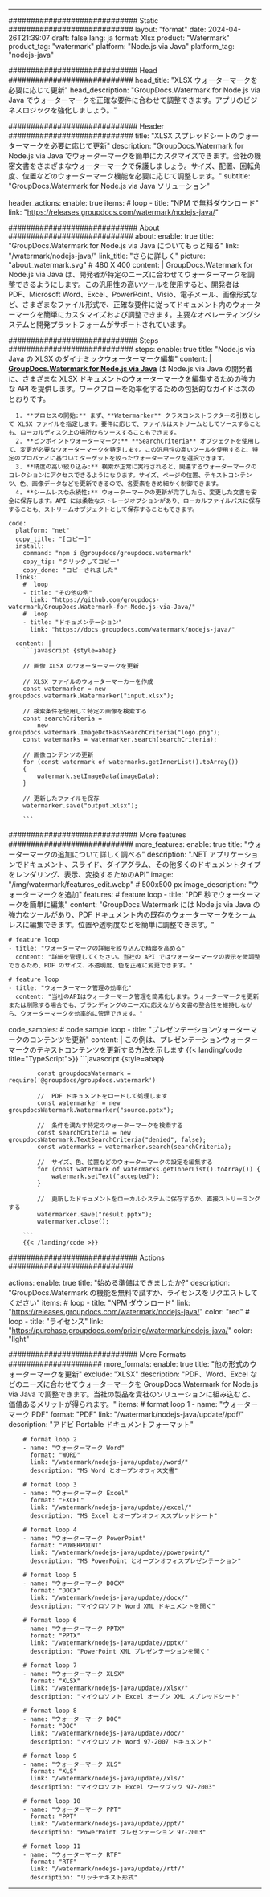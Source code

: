
---
############################# Static ############################
layout: "format"
date:  2024-04-26T21:39:07
draft: false
lang: ja
format: Xlsx
product: "Watermark"
product_tag: "watermark"
platform: "Node.js via Java"
platform_tag: "nodejs-java"

############################# Head ############################
head_title: "XLSX ウォーターマークを必要に応じて更新"
head_description: "GroupDocs.Watermark for Node.js via Java でウォーターマークを正確な要件に合わせて調整できます。アプリのビジネスロジックを強化しましょう。"

############################# Header ############################
title: "XLSX スプレッドシートのウォーターマークを必要に応じて更新" 
description: "GroupDocs.Watermark for Node.js via Java でウォーターマークを簡単にカスタマイズできます。会社の機密文書をさまざまなウォーターマークで保護しましょう。サイズ、配置、回転角度、位置などのウォーターマーク機能を必要に応じて調整します。"
subtitle: "GroupDocs.Watermark for Node.js via Java ソリューション" 

header_actions:
  enable: true
  items:
    #  loop
    - title: "NPM で無料ダウンロード"
      link: "https://releases.groupdocs.com/watermark/nodejs-java/"
      
############################# About ############################
about:
    enable: true
    title: "GroupDocs.Watermark for Node.js via Java についてもっと知る"
    link: "/watermark/nodejs-java/"
    link_title: "さらに詳しく"
    picture: "about_watermark.svg" # 480 X 400
    content: |
       GroupDocs.Watermark for Node.js via Java は、開発者が特定のニーズに合わせてウォーターマークを調整できるようにします。この汎用性の高いツールを使用すると、開発者は PDF、Microsoft Word、Excel、PowerPoint、Visio、電子メール、画像形式など、さまざまなファイル形式で、正確な要件に従ってドキュメント内のウォーターマークを簡単にカスタマイズおよび調整できます。主要なオペレーティングシステムと開発プラットフォームがサポートされています。

############################# Steps ############################
steps:
    enable: true
    title: "Node.js via Java の XLSX のダイナミックウォーターマーク編集"
    content: |
      **[GroupDocs.Watermark for Node.js via Java](https://products.groupdocs.com/watermark/nodejs-java/)** は Node.js via Java の開発者に、さまざまな XLSX ドキュメントのウォーターマークを編集するための強力な API を提供します。ワークフローを効率化するための包括的なガイドは次のとおりです。
      
      1. **プロセスの開始:** まず、**Watermarker** クラスコンストラクターの引数として XLSX ファイルを指定します。要件に応じて、ファイルはストリームとしてソースすることも、ローカルディスク上の場所からソースすることもできます。
      2. **ピンポイントウォーターマーク:** **SearchCriteria** オブジェクトを使用して、変更が必要なウォーターマークを特定します。この汎用性の高いツールを使用すると、特定のプロパティに基づいてターゲットを絞ったウォーターマークを選択できます。
      3. **精度の高い絞り込み:** 検索が正常に実行されると、関連するウォーターマークのコレクションにアクセスできるようになります。サイズ、ページの位置、テキストコンテンツ、色、画像データなどを更新できるので、各要素をきめ細かく制御できます。
      4. **シームレスな永続性:** ウォーターマークの更新が完了したら、変更した文書を安全に保存します。API には柔軟なストレージオプションがあり、ローカルファイルパスに保存することも、ストリームオブジェクトとして保存することもできます。
   
    code:
      platform: "net"
      copy_title: "[コピー]"
      install:
        command: "npm i @groupdocs/groupdocs.watermark"
        copy_tip: "クリックしてコピー"
        copy_done: "コピーされました"
      links:
        #  loop
        - title: "その他の例"
          link: "https://github.com/groupdocs-watermark/GroupDocs.Watermark-for-Node.js-via-Java/"
        #  loop
        - title: "ドキュメンテーション"
          link: "https://docs.groupdocs.com/watermark/nodejs-java/"
          
      content: |
        ```javascript {style=abap}

        // 画像 XLSX のウォーターマークを更新

        // XLSX ファイルのウォーターマーカーを作成
        const watermarker = new groupdocs.watermark.Watermarker("input.xlsx");

        // 検索条件を使用して特定の画像を検索する
        const searchCriteria = 
            new groupdocs.watermark.ImageDctHashSearchCriteria("logo.png");
        const watermarks = watermarker.search(searchCriteria);
        
        // 画像コンテンツの更新
        for (const watermark of watermarks.getInnerList().toArray())
        {
            watermark.setImageData(imageData);
        }

        // 更新したファイルを保存
        watermarker.save("output.xlsx");
        
        ```            

############################# More features ############################
more_features:
  enable: true
  title: "ウォーターマークの追加について詳しく調べる"
  description: ".NET アプリケーションでドキュメント、スライド、ダイアグラム、その他多くのドキュメントタイプをレンダリング、表示、変換するためのAPI"
  image: "/img/watermark/features_edit.webp" # 500x500 px
  image_description: "ウォーターマークを追加"
  features:
    # feature loop
    - title: "PDF 秒でウォーターマークを簡単に編集"
      content: "GroupDocs.Watermark には Node.js via Java の強力なツールがあり、PDF ドキュメント内の既存のウォーターマークをシームレスに編集できます。位置や透明度などを簡単に調整できます。"

    # feature loop
    - title: "ウォーターマークの詳細を絞り込んで精度を高める"
      content: "詳細を管理してください。当社の API ではウォーターマークの表示を微調整できるため、PDF のサイズ、不透明度、色を正確に変更できます。"

    # feature loop
    - title: "ウォーターマーク管理の効率化"
      content: "当社のAPIはウォーターマーク管理を簡素化します。ウォーターマークを更新または削除する場合でも、ブランディングのニーズに応えながら文書の整合性を維持しながら、ウォーターマークを効率的に管理できます。"
      
  code_samples:
    # code sample loop
    - title: "プレゼンテーションウォーターマークのコンテンツを更新"
      content: |
        この例は、プレゼンテーションウォーターマークのテキストコンテンツを更新する方法を示します
        {{< landing/code title="TypeScript">}}
        ```javascript {style=abap}
        
            const groupdocsWatermark = require('@groupdocs/groupdocs.watermark')

            //  PDF ドキュメントをロードして処理します
            const watermarker = new groupdocsWatermark.Watermarker("source.pptx");

            //  条件を満たす特定のウォーターマークを検索する
            const searchCriteria = new groupdocsWatermark.TextSearchCriteria("denied", false);
            const watermarks = watermarker.search(searchCriteria);
  
            //  サイズ、色、位置などのウォーターマークの設定を編集する
            for (const watermark of watermarks.getInnerList().toArray()) {
                watermark.setText("accepted");
            }

            //  更新したドキュメントをローカルシステムに保存するか、直接ストリーミングする
            watermarker.save("result.pptx");
            watermarker.close();

        ```
        {{< /landing/code >}}


############################# Actions ############################

actions:
  enable: true
  title: "始める準備はできましたか?"
  description: "GroupDocs.Watermark の機能を無料で試すか、ライセンスをリクエストしてください"
  items:
    #  loop
    - title: "NPM ダウンロード"
      link: "https://releases.groupdocs.com/watermark/nodejs-java/"
      color: "red"
        #  loop
    - title: "ライセンス"
      link: "https://purchase.groupdocs.com/pricing/watermark/nodejs-java/"
      color: "light"


############################# More Formats #####################
more_formats:
    enable: true
    title: "他の形式のウォーターマークを更新"
    exclude: "XLSX"
    description: "PDF、Word、Excel などのニーズに合わせてウォーターマークを GroupDocs.Watermark for Node.js via Java で調整できます。当社の製品を貴社のソリューションに組み込むと、価値あるメリットが得られます。"
    items: 
        # format loop 1
        - name: "ウォーターマーク PDF"
          format: "PDF"
          link: "/watermark/nodejs-java/update//pdf/"
          description: "アドビ Portable ドキュメントフォーマット"

        # format loop 2
        - name: "ウォーターマーク Word"
          format: "WORD"
          link: "/watermark/nodejs-java/update//word/"
          description: "MS Word とオープンオフィス文書"
          
        # format loop 3
        - name: "ウォーターマーク Excel"
          format: "EXCEL"
          link: "/watermark/nodejs-java/update//excel/"
          description: "MS Excel とオープンオフィススプレッドシート"

        # format loop 4
        - name: "ウォーターマーク PowerPoint"
          format: "POWERPOINT"
          link: "/watermark/nodejs-java/update//powerpoint/"
          description: "MS PowerPoint とオープンオフィスプレゼンテーション"

        # format loop 5
        - name: "ウォーターマーク DOCX"
          format: "DOCX"
          link: "/watermark/nodejs-java/update//docx/"
          description: "マイクロソフト Word XML ドキュメントを開く"
          
        # format loop 6
        - name: "ウォーターマーク PPTX"
          format: "PPTX"
          link: "/watermark/nodejs-java/update//pptx/"
          description: "PowerPoint XML プレゼンテーションを開く"
          
        # format loop 7
        - name: "ウォーターマーク XLSX"
          format: "XLSX"
          link: "/watermark/nodejs-java/update//xlsx/"
          description: "マイクロソフト Excel オープン XML スプレッドシート"

        # format loop 8
        - name: "ウォーターマーク DOC"
          format: "DOC"
          link: "/watermark/nodejs-java/update//doc/"
          description: "マイクロソフト Word 97-2007 ドキュメント"

        # format loop 9
        - name: "ウォーターマーク XLS"
          format: "XLS"
          link: "/watermark/nodejs-java/update//xls/"
          description: "マイクロソフト Excel ワークブック 97-2003"

        # format loop 10
        - name: "ウォーターマーク PPT"
          format: "PPT"
          link: "/watermark/nodejs-java/update//ppt/"
          description: "PowerPoint プレゼンテーション 97-2003"

        # format loop 11
        - name: "ウォーターマーク RTF"
          format: "RTF"
          link: "/watermark/nodejs-java/update//rtf/"
          description: "リッチテキスト形式"

---